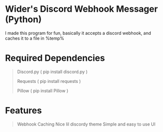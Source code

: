 # Wider's Discord Webhook Messager (Python)

I made this program for fun, basically it accepts a discord webhook, and caches it to a file in %temp%

# Required Dependencies

> Discord.py ( pip install discord.py )
>
> Requests   ( pip install requests )
>
> Pillow     ( pip install Pillow )








# Features

> Webhook Caching
> Nice lil discordy theme
> Simple and easy to use UI
